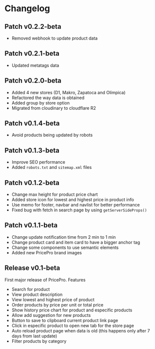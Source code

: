 # Changelog

## Patch v0.2.2-beta

- Removed webhook to update product data

## Patch v0.2.1-beta

- Updated metatags data

## Patch v0.2.0-beta

- Added 4 new stores (D1, Makro, Zapatoca and Olímpica)
- Refactored the way data is obtained
- Added group by store option
- Migrated from cloudinary to cloudflare R2

## Patch v0.1.4-beta

- Avoid products being updated by robots

## Patch v0.1.3-beta

- Improve SEO performance
- Added `robots.txt` and `sitemap.xml` files

## Patch v0.1.2-beta

- Change max height for product price chart
- Added store icon for lowest and highest price in product info
- Use memo for footer, navbar and navlist for better performance
- Fixed bug with fetch in search page by using `getServerSideProps()`

## Patch v0.1.1-beta

- Change update notification time from 2 min to 1 min
- Change product card and item card to have a bigger anchor tag
- Change some components to use semantic elements
- Added new PricePro brand images

## Release v0.1-beta

First major release of PricePro. Features

- Search for product
- View product description
- View lowest and highest price of product
- Order products by price per unit or total price
- Show history price chart for product and especific products
- Allow add suggestion for new products
- Button to save to clipboard current product link page
- Click in especific product to open new tab for the store page
- Auto reload product page when data is old (this happens only after 7 days from last update)
- Filter products by category
